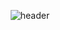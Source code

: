 <div align="center">
  
  ![header](https://capsule-render.vercel.app/api?type=venom&text=Coztion&fontColor=352f36&stroke=e5e5e5&animation=fadeIn&color=timeGradient&height=200)
</div>

